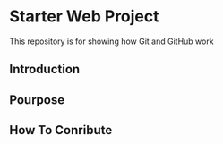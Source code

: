 # Starter Web Project

This repository is for showing how Git and GitHub work

## Introduction

## Pourpose

## How To Conribute

